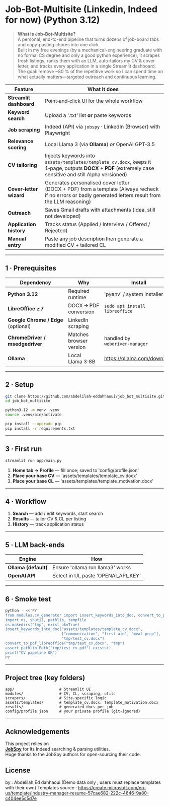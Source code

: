 # Job‑Bot‑Multisite (Linkedin, Indeed for now) (Python 3.12)

> **What is Job-Bot-Multisite?**  
> A personal, end-to-end pipeline that turns dozens of job-board tabs and copy-pasting chores into one click.  
> Built in my free evenings (by a mechanical-engineering graduate with no formal CS degree and only a good python experience), it scrapes fresh listings, ranks them with an LLM, auto-tailors my CV & cover letter, and tracks every application in a single Streamlit dashboard.  
> The goal: remove ~80 % of the repetitive work so I can spend time on what actually matters—targeted outreach and continuous learning.


| Feature | What it does |
|---------|--------------|
| **Streamlit dashboard** | Point‑and‑click UI for the whole workflow |
| **Keyword search** | Upload a '.txt' list **or** paste keywords |
| **Job scraping** | Indeed (API) via `jobspy` · LinkedIn (Browser) with Playwright |
| **Relevance scoring** | Local Llama 3 (via **Ollama**) *or* OpenAI GPT‑3.5 |
| **CV tailoring** | Injects keywords into `assets/templates/template_cv.docx`, keeps it 1‑page, outputs **DOCX + PDF** (extremely case sensitive and still Alpha versioned) |
| **Cover‑letter wizard** | Generates personalised cover letter (DOCX + PDF) from a template (Always recheck if no errors or badly generated letters result from the LLM reasoning) |
| **Outreach** | Saves Gmail drafts with attachments (idea, still not developed) |
| **Application history** | Tracks status (Applied / Interview / Offered / Rejected) |
| **Manual entry** | Paste any job description then generate a modified CV + tailored CL |

---

## 1 · Prerequisites

| Dependency | Why | Install |
|------------|-----|---------|
| **Python 3.12** | Required runtime | 'pyenv' / system installer |
| **LibreOffice ≥ 7** | DOCX → PDF conversion | `sudo apt install libreoffice` |
| **Google Chrome / Edge** (optional) | LinkedIn scraping |
| **ChromeDriver / msedgedriver** | Matches browser version | handled by `webdriver‑manager` |
| **Ollama** | Local Llama 3‑8B | <https://ollama.com/download> |

---

## 2 · Setup

```bash
git clone https://github.com/abdelilah-eddahhaoui/job_bot_multisite.git
cd job_bot_multisite

python3.12 -m venv .venv
source .venv/bin/activate

pip install --upgrade pip
pip install -r requirements.txt
```

---

## 3 · First run

```bash
streamlit run app/main.py
```

1. **Home tab -> Profile** — fill once; saved to 'config/profile.json'
2. **Place your base CV** — 'assets/templates/template_cv.docx'
3. **Place your base CL** — 'assets/templates/template_motivation.docx'
---

## 4 · Workflow

1. **Search** — add / edit keywords, start search  
2. **Results** — tailor CV & CL per listing   
3. **History** — track application status

---

## 5 · LLM back‑ends

| Engine | How |
|--------|-----|
| **Ollama (default)** | Ensure 'ollama run llama3' works |
| **OpenAI API** | Select in UI, paste 'OPENAI_API_KEY' |

---

## 6 · Smoke test

```bash
python - <<'PY'
from modules.cv_generator import insert_keywords_into_doc, convert_to_pdf_libreoffice
import os, shutil, pathlib, tempfile
os.makedirs("tmp", exist_ok=True)
insert_keywords_into_doc("assets/templates/template_cv.docx",
                         ["communication", "first aid", "meal prep"],
                         "tmp/test_cv.docx")
convert_to_pdf_libreoffice("tmp/test_cv.docx", "tmp")
assert pathlib.Path("tmp/test_cv.pdf").exists()
print("CV pipeline OK")
PY
```

---

## Project tree (key folders)

```
app/                    # Streamlit UI
modules/                # CV, CL, scraping, utils
scrapers/               # Site‑specific logic
assets/templates/       # template_cv.docx, template_motivation.docx
results/                # generated docs per job
config/profile.json     # your private profile (git‑ignored)
```

---

## Acknowledgements

This project relies on  
**[JobSpy](https://github.com/adamlui/jobspy)** for its Indeed searching & parsing utilities.  
Huge thanks to the JobSpy authors for open-sourcing their code.

## License

by : Abdelilah Ed dahhaoui (Demo data only ; users must replace templates with their own)
Templates source : https://create.microsoft.com/en-us/template/industry-manager-resume-57cae682-222c-4646-9a80-c404ee5c5d7e